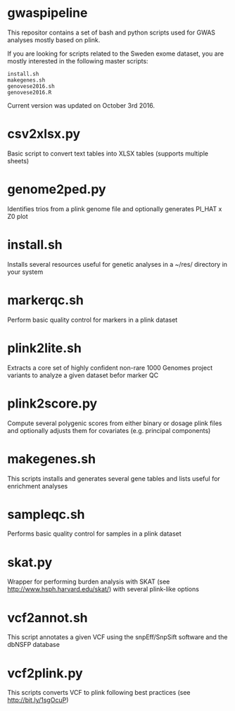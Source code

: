 gwaspipeline
============

This repositor contains a set of bash and python scripts used for GWAS analyses mostly based on plink.

If you are looking for scripts related to the Sweden exome dataset, you are mostly interested in the following master scripts:

```
install.sh
makegenes.sh
genovese2016.sh
genovese2016.R
```

Current version was updated on October 3rd 2016.

csv2xlsx.py
===========

Basic script to convert text tables into XLSX tables (supports multiple sheets)

genome2ped.py
=============

Identifies trios from a plink genome file and optionally generates PI_HAT x Z0 plot

install.sh
==========

Installs several resources useful for genetic analyses in a ~/res/ directory in your system

markerqc.sh
===========

Perform basic quality control for markers in a plink dataset

plink2lite.sh
=============

Extracts a core set of highly confident non-rare 1000 Genomes project variants to analyze a given dataset befor marker QC

plink2score.py
==============

Compute several polygenic scores from either binary or dosage plink files and optionally adjusts them for covariates (e.g. principal components)

makegenes.sh
============

This scripts installs and generates several gene tables and lists useful for enrichment analyses

sampleqc.sh
===========

Performs basic quality control for samples in a plink dataset

skat.py
=======

Wrapper for performing burden analysis with SKAT (see http://www.hsph.harvard.edu/skat/) with several plink-like options

vcf2annot.sh
============

This script annotates a given VCF using the snpEff/SnpSift software and the dbNSFP database

vcf2plink.py
============

This scripts converts VCF to plink following best practices (see http://bit.ly/1sgOcuP)